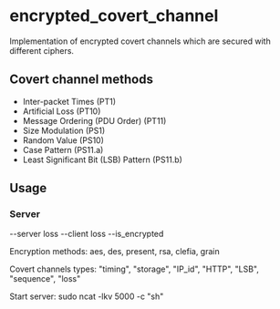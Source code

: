 # encrypted_covert_channel
Implementation of encrypted covert channels which are secured with different ciphers.
## Covert channel methods
- Inter-packet Times (PT1)
- Artificial Loss (PT10)
- Message Ordering (PDU Order) (PT11)
- Size Modulation (PS1)
- Random Value (PS10)
- Case Pattern (PS11.a)
- Least Significant Bit (LSB) Pattern (PS11.b)



## Usage
### Server
--server loss
--client loss
--is_encrypted

Encryption methods:
aes, des, present, rsa, clefia, grain

Covert channels types:
"timing", "storage", "IP_id", "HTTP", "LSB", "sequence", "loss"


Start server:
sudo ncat -lkv 5000 -c "sh"

